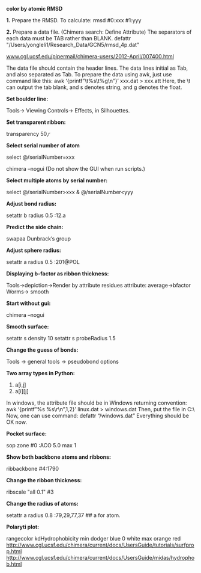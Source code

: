 **color by atomic RMSD**

**1.** Prepare the RMSD. To calculate:
rmsd #0:xxx #1:yyy

**2.** Prepare a data file. (Chimera search: Define Attribute)
The separators of each data must be TAB rather than BLANK.
defattr "/Users/yongleli1/Research_Data/GCN5/rmsd_4p.dat"

www.cgl.ucsf.edu/pipermail/chimera-users/2012-April/007400.html

The data file should contain the header lines. The data lines initial as Tab, and also separated as Tab. 
To prepare the data using awk, just use command like this:
awk ‘{printf”\t%s\t%g\n”}’ xxx.dat > xxx.att
Here, the \t can output the tab blank, and s denotes string, and g denotes the float.

**Set boulder line:**

Tools→ Viewing Controls→ Effects, in Silhouettes.


**Set transparent ribbon:**

transparency 50,r


**Select serial number of atom**

select @/serialNumber=xxx

chimera –nogui (Do not show the GUI when run scripts.)

**Select multiple atoms by serial number:**

select @/serialNumber>xxx & @/serialNumber<yyy



**Adjust bond radius:**

setattr b radius 0.5 :12.a

**Predict the side chain:**

swapaa
Dunbrack’s group


**Adjust sphere radius:**

setattr a radius 0.5 :201@POL


**Displaying b-factor as ribbon thickness:**

Tools→depiction→Render by attribute
residues
attribute: average→bfactor
Worms→ smooth


**Start without gui:**

chimera –nogui


**Smooth surface:**

setattr  s density 10
setattr s probeRadius 1.5


**Change the guess of bonds:**

Tools → general tools → pseudobond options


**Two array types in Python:**
1.	a[i,j]
2.	a[i][j]

In windows, the attribute file should be in Windows returning convention:
awk ‘{printf”%s %s\r\n”,$1,$2}’ linux.dat > windows.dat
Then, put the file in C:\ 
Now, one can use command: 
defattr “/windows.dat”
Everything should be OK now.


**Pocket surface:**

sop zone #0 :ACO 5.0 max 1


**Show both backbone atoms and ribbons:**

ribbackbone #4:1790


**Change the ribbon thickness:**

ribscale "all 0.1" #3


**Change the radius of atoms:**

setattr a radius 0.8 :79,29,77,37 ## a for atom.

**Polaryti plot:**

rangecolor kdHydrophobicity min dodger blue 0 white max orange red
http://www.cgl.ucsf.edu/chimera/current/docs/UsersGuide/tutorials/surfprop.html
http://www.cgl.ucsf.edu/chimera/current/docs/UsersGuide/midas/hydrophob.html
